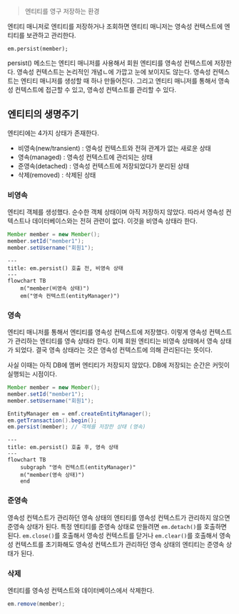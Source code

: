 > 엔티티를 영구 저장하는 환경

엔티티 매니저로 엔티티를 저장하거나 조회하면 엔티티 매니저는 영속성 컨텍스트에 엔티티를 보관하고 관리한다.

`em.persist(member);`

persist() 메소드는 엔티티 매니저를 사용해서 회원 엔티티를 영속성 컨텍스트에 저장한다. 영속성 컨텍스트는 논리적인 개념ㄴ에 가깝고 눈에 보이지도 않는다. 영속성 컨텍스트는 엔티티 매니저를 생성할 때 하나 만들어진다. 그리고 엔티티 매니저를 통해서 영속성 컨텍스트에 접근할 수 있고, 영속성 컨텍스트를 관리할 수 있다.

## 엔티티의 생명주기
엔티티에는 4가지 상태가 존재한다.

- 비영속(new/transient) : 영속성 컨텍스트와 전혀 관계가 없는 새로운 상태
- 영속(managed) : 영속성 컨텍스트에 관리되는 상태
- 준영속(detached) : 영속성 컨텍스트에 저장되었다가 분리된 상태
- 삭제(removed) : 삭제된 상태

### 비영속
엔티티 객체를 생성했다. 순수한 객체 상태이며 아직 저장하지 않았다. 따라서 영속성 컨텍스트나 데이터베이스와는 전혀 관련이 없다. 이것을 비영속 상태라 한다.

```java
Member member = new Member();
member.setId("member1");
member.setUsername("회원1");
```

```mermaid
--- 
title: em.persist() 호출 전, 비영속 상태
---
flowchart TB
	m("member(비영속 상태)")
	em("영속 컨텍스트(entityManager)")
```

### 영속
엔티티 매니저를 통해서 엔티티를 영속성 컨텍스트에 저장했다. 이렇게 영속성 컨텍스트가 관리하는 엔티티를 영속 상태라 한다. 이제 회원 엔티티는 비영속 상태에서 영속 상태가 되었다. 결국 영속 상태라는 것은 영속성 컨텍스트에 의해 관리된다는 뜻이다.

사실 이때는 아직 DB에 멤버 엔티티가 저장되지 않았다. DB에 저장되는 순간은 커밋이 실행되는 시점이다.

```java
Member member = new Member();
member.setId("member1");
member.setUsername("회원1");

EntityManager em = emf.createEntityManager();
em.getTransaction().begin();
em.persist(member); // 객체를 저장한 상태 (영속)
```

```mermaid
--- 
title: em.persist() 호출 후, 영속 상태
---
flowchart TB
	subgraph "영속 컨텍스트(entityManager)"
	m("member(영속 상태)")
	end
```

### 준영속
영속성 컨텍스트가 관리하던 영속 상태의 엔티티를 영속성 컨텍스트가 관리하지 않으면 준영속 상태가 된다. 특정 엔티티를 준영속 상태로 만들려면 `em.detach()`를 호출하면 된다. `em.close()`를 호출해서 영속성 컨텍스트를 닫거나 `em.clear()`를 호출해서 영속성 컨텍스트를 초기화해도 영속성 컨텍스트가 관리하던 영속 상태의 엔티티는 준영속 상태가 된다.

### 삭제
엔티티를 영속성 컨텍스트와 데이터베이스에서 삭제한다.

```java
em.remove(member);
```